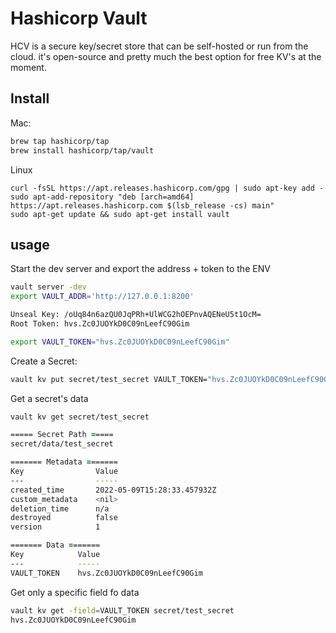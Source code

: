 # Hashicorp Vault

HCV is a secure key/secret store that can be self-hosted or run from the cloud. it's open-source and pretty much the best option for free KV's at the moment.

## Install

Mac:
```zsh
brew tap hashicorp/tap
brew install hashicorp/tap/vault
```

Linux
```
curl -fsSL https://apt.releases.hashicorp.com/gpg | sudo apt-key add -
sudo apt-add-repository "deb [arch=amd64] https://apt.releases.hashicorp.com $(lsb_release -cs) main"
sudo apt-get update && sudo apt-get install vault
```


## usage

Start the dev server and export the address + token to the ENV

```zsh
vault server -dev
export VAULT_ADDR='http://127.0.0.1:8200'

Unseal Key: /oUq84n6azQU0JqPRh+UlWCG2hOEPnvAQENeU5t1OcM=
Root Token: hvs.Zc0JUOYkD0C09nLeefC90Gim

export VAULT_TOKEN="hvs.Zc0JUOYkD0C09nLeefC90Gim"

```

Create a Secret:

```zsh
vault kv put secret/test_secret VAULT_TOKEN="hvs.Zc0JUOYkD0C09nLeefC90Gim"
```

Get a secret's data

```zsh
vault kv get secret/test_secret

===== Secret Path =====
secret/data/test_secret

======= Metadata =======
Key                Value
---                -----
created_time       2022-05-09T15:28:33.457932Z
custom_metadata    <nil>
deletion_time      n/a
destroyed          false
version            1

======= Data =======
Key            Value
---            -----
VAULT_TOKEN    hvs.Zc0JUOYkD0C09nLeefC90Gim
```

Get only a specific field fo data

```zsh
vault kv get -field=VAULT_TOKEN secret/test_secret
hvs.Zc0JUOYkD0C09nLeefC90Gim
```
